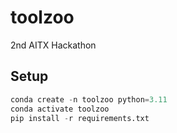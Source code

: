 # toolzoo
2nd AITX Hackathon

## Setup
```python
conda create -n toolzoo python=3.11
conda activate toolzoo
pip install -r requirements.txt
```